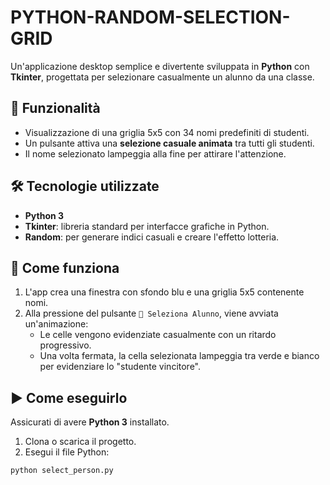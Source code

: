 # PYTHON-RANDOM-SELECTION-GRID

Un'applicazione desktop semplice e divertente sviluppata in **Python** con **Tkinter**, progettata per selezionare casualmente un alunno da una classe.

## 🚀 Funzionalità

- Visualizzazione di una griglia 5x5 con 34 nomi predefiniti di studenti.
- Un pulsante attiva una **selezione casuale animata** tra tutti gli studenti.
- Il nome selezionato lampeggia alla fine per attirare l'attenzione.


## 🛠️ Tecnologie utilizzate

- **Python 3**
- **Tkinter**: libreria standard per interfacce grafiche in Python.
- **Random**: per generare indici casuali e creare l'effetto lotteria.

## 🧠 Come funziona

1. L'app crea una finestra con sfondo blu e una griglia 5x5 contenente nomi.
2. Alla pressione del pulsante `🎲 Seleziona Alunno`, viene avviata un'animazione:
   - Le celle vengono evidenziate casualmente con un ritardo progressivo.
   - Una volta fermata, la cella selezionata lampeggia tra verde e bianco per evidenziare lo "studente vincitore".

## ▶️ Come eseguirlo

Assicurati di avere **Python 3** installato.

1. Clona o scarica il progetto.
2. Esegui il file Python:

```bash
python select_person.py
```
